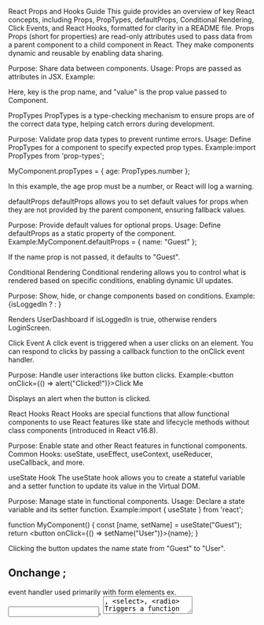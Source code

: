 React Props and Hooks Guide
This guide provides an overview of key React concepts, including Props, PropTypes, defaultProps, Conditional Rendering, Click Events, and React Hooks, formatted for clarity in a README file.
Props
Props (short for properties) are read-only attributes used to pass data from a parent component to a child component in React. They make components dynamic and reusable by enabling data sharing.

Purpose: Share data between components.
Usage: Props are passed as attributes in JSX.
Example:<Component key="value" />

Here, key is the prop name, and "value" is the prop value passed to Component.

PropTypes
PropTypes is a type-checking mechanism to ensure props are of the correct data type, helping catch errors during development.

Purpose: Validate prop data types to prevent runtime errors.
Usage: Define PropTypes for a component to specify expected prop types.
Example:import PropTypes from 'prop-types';

MyComponent.propTypes = {
  age: PropTypes.number
};

In this example, the age prop must be a number, or React will log a warning.

defaultProps
defaultProps allows you to set default values for props when they are not provided by the parent component, ensuring fallback values.

Purpose: Provide default values for optional props.
Usage: Define defaultProps as a static property of the component.
Example:MyComponent.defaultProps = {
  name: "Guest"
};

If the name prop is not passed, it defaults to "Guest".

Conditional Rendering
Conditional rendering allows you to control what is rendered based on specific conditions, enabling dynamic UI updates.

Purpose: Show, hide, or change components based on conditions.
Example:{isLoggedIn ? <UserDashboard /> : <LoginScreen />}

Renders UserDashboard if isLoggedIn is true, otherwise renders LoginScreen.

Click Event
A click event is triggered when a user clicks on an element. You can respond to clicks by passing a callback function to the onClick event handler.

Purpose: Handle user interactions like button clicks.
Example:<button onClick={() => alert("Clicked!")}>Click Me</button>

Displays an alert when the button is clicked.

React Hooks
React Hooks are special functions that allow functional components to use React features like state and lifecycle methods without class components (introduced in React v16.8).

Purpose: Enable state and other React features in functional components.
Common Hooks: useState, useEffect, useContext, useReducer, useCallback, and more.

useState Hook
The useState hook allows you to create a stateful variable and a setter function to update its value in the Virtual DOM.

Purpose: Manage state in functional components.
Usage: Declare a state variable and its setter function.
Example:import { useState } from 'react';

function MyComponent() {
  const [name, setName] = useState("Guest");
  return <button onClick={() => setName("User")}>{name}</button>;
}

Clicking the button updates the name state from "Guest" to "User".

## Onchange ;
event handler used primarily with form elements ex. <input>, <textarea>, <select>, <radio>
Triggers a function every time the value of the input changes
